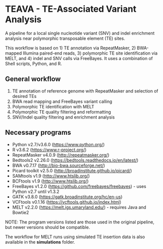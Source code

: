 # TEAVA - TE-Associated Variant Analysis
A pipeline for a local single nucleotide variant (SNV) and indel enrichment analysis near polymorphic transposable element (TE) sites.

This workflow is based on 1) TE annotation via RepeatMasker, 2) BWA-mapped Illumina paired-end reads, 3) polymorphic TE site identification via MELT, and 4) indel and SNV calls via FreeBayes. It uses a combination of Shell scripts, Python, and R.

## General workflow
1. TE annotation of reference genome with RepeatMasker and selection of desired TEs
2. BWA read mapping and FreeBayes variant calling
3. Polymorphic TE identification with MELT
4. Polymorphic TE quality filtering and reformatting
5. SNV/Indel quality filtering and enrichment analysis

## Necessary programs
* Python v2.7/v3.6.0 (https://www.python.org/)
* R v3.6.2 (https://www.r-project.org/)
* RepeatMasker v4.0.9 (http://repeatmasker.org/)
* Bedtools2 v2.26.0 (https://bedtools.readthedocs.io/en/latest/)
* BWA v0.7.17 (http://bio-bwa.sourceforge.net/)
* Picard toolkit v2.5.0 (http://broadinstitute.github.io/picard/)
* SAMtools v1.9 (http://www.htslib.org/)
* BCFtools v1.9 (http://www.htslib.org/)
* FreeBayes v1.2.0 (https://github.com/freebayes/freebayes) - uses Python v2.7 until v1.3.2
* GATK v3.8.0 (https://gatk.broadinstitute.org/hc/en-us)
* VCFtools v0.1.16 (https://vcftools.github.io/index.html)
* MELT v2.2.0 (https://melt.igs.umaryland.edu/) - requires Java and Bowtie2

NOTE: The program versions listed are those used in the original pipeline, but newer versions should be compatible.

The workflow for MELT runs using simulated TE insertion data is also available in the **simulations** folder.

